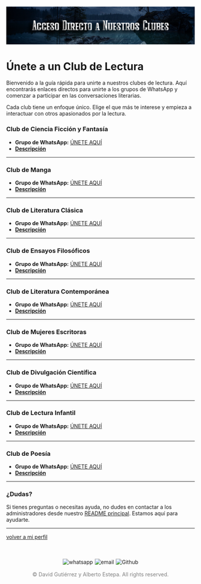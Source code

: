 ![Acceso_Clubes](../imagenes/Cabeceras/Clubes_Cabecera02.png)

# **Únete a un Club de Lectura**

Bienvenido a la guía rápida para unirte a nuestros clubes de lectura. Aquí encontrarás enlaces directos para unirte a los grupos de WhatsApp y comenzar a participar en las conversaciones literarias.  

Cada club tiene un enfoque único. Elige el que más te interese y empieza a interactuar con otros apasionados por la lectura.





### **Club de Ciencia Ficción y Fantasía**
- **Grupo de WhatsApp:** [ÚNETE AQUÍ](https://chat.whatsapp.com/LCPSNb9qpbU6BA7hM1OGof)
- **[Descripción](README.md#club-de-ciencia-ficción-y-fantasía)** 

---

### **Club de Manga**
- **Grupo de WhatsApp:** [ÚNETE AQUÍ](https://chat.whatsapp.com/JOM3QTtvIR7GE1xzbhzv9I)
- **[Descripción](README.md#club-de-manga)** 

---

### **Club de Literatura Clásica**
- **Grupo de WhatsApp:** [ÚNETE AQUÍ](https://chat.whatsapp.com/Kf5rJgkYNpQKjws6oHuRMd)
- **[Descripción](README.md#club-de-literatura-clásica)** 

---

### **Club de Ensayos Filosóficos**
- **Grupo de WhatsApp:** [ÚNETE AQUÍ](https://chat.whatsapp.com/FDBlvskTFbpLKAKItF5uTF)
- **[Descripción](README.md#club-de-ensayos-filosóficos)** 

---

### **Club de Literatura Contemporánea**
- **Grupo de WhatsApp:** [ÚNETE AQUÍ](https://chat.whatsapp.com/Bdyu4jE0SUf8vRiBOJ7UrH)
- **[Descripción](README.md#club-de-literatura-contemporánea)** 
---

### **Club de Mujeres Escritoras**
- **Grupo de WhatsApp:** [ÚNETE AQUÍ](https://chat.whatsapp.com/GMTMoha5Zb31fN1RvIRtNv)
- **[Descripción](README.md#club-de-mujeres-escritoras)** 

---

### **Club de Divulgación Científica**
- **Grupo de WhatsApp:** [ÚNETE AQUÍ](https://chat.whatsapp.com/K5W9LRyrls5DZ6qTwv91Ti)
- **[Descripción](README.md#club-de-divulgación-científica)** 

---

### **Club de Lectura Infantil**
- **Grupo de WhatsApp:** [ÚNETE AQUÍ](https://chat.whatsapp.com/EiVKyYBT5oIJo8QgHZ3LkG)
- **[Descripción](README.md#club-de-lectura-infantil)** 

---

### **Club de Poesía**
- **Grupo de WhatsApp:** [ÚNETE AQUÍ](https://chat.whatsapp.com/FMYHbahYxFa2CqOOXTcdH4)
- **[Descripción](README.md#club-de-poesía)** 

---

### **¿Dudas?**
Si tienes preguntas o necesitas ayuda, no dudes en contactar a los administradores desde nuestro [README principal](../README.md#contáctanos). Estamos aquí para ayudarte.

---

[volver a mi perfil](../mi_perfil.md)

<div style="display: flex; justify-content: space-between; align-items: center; margin-left: 30%;margin-right: 30%;margin-top: 50px">
  <img src="../imagenes/whatsapplogo.png" alt="whatsapp">
  <img src="../imagenes/emaillogopng.png" alt="email" >
  <img src="../imagenes/githublogopng.png" alt="Github">
</div>

<p style="text-align: center;color:grey; margin-top: 3%"> 
&copy David Gutiérrez y Alberto Estepa. All rights reserved.
</p>